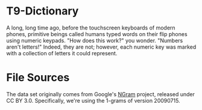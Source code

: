 # T9-Dictionary

A long, long time ago, before the touchscreen keyboards of modern phones, primitive beings called humans typed words on their flip phones using numeric keypads. "How does this work?" you wonder. "Numbers aren't letters!" Indeed, they are not; however, each numeric key was marked with a collection of letters it could represent.

# File Sources
The data set originally comes from Google's [NGram](https://storage.googleapis.com/books/ngrams/books/datasetsv3.html) project, released under CC BY 3.0. Specifically, we're using the 1-grams of version 20090715.
